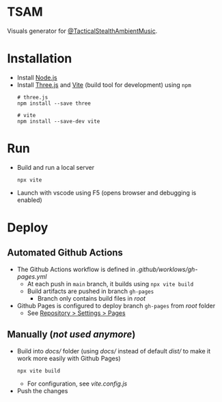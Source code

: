 # TSAM

Visuals generator for [@TacticalStealthAmbientMusic](https://www.youtube.com/@TacticalStealthAmbientMusic).

# Installation

- Install [Node.js](https://nodejs.org/)
- Install [Three.js](https://threejs.org/) and [Vite](https://vitejs.dev/) (build tool for development) using `npm`
  ```
  # three.js
  npm install --save three

  # vite
  npm install --save-dev vite
  ```

# Run

- Build and run a local server
  ```
  npx vite
  ```
- Launch with vscode using F5 (opens browser and debugging is enabled)

# Deploy

## Automated Github Actions

- The Github Actions workflow is defined in _.github/worklows/gh-pages.yml_
  - At each push in `main` branch, it builds using `npx vite build`
  - Build artifacts are pushed in branch `gh-pages`
    - Branch only contains build files in _root_
- Github Pages is configured to deploy branch `gh-pages` from _root_ folder
  - See [Repository > Settings > Pages](https://github.com/jnthngdbt/tactical-stealth-ambient-music/settings/pages)

## Manually (_not used anymore_)

- Build into _docs/_ folder (using _docs/_ instead of default _dist/_ to make it work more easily with Github Pages)
  ```
  npx vite build 
  ```
  - For configuration, see _vite.config.js_
- Push the changes